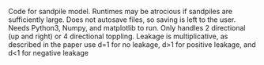 Code for sandpile model. Runtimes may be atrocious if sandpiles are sufficiently large. Does not autosave files, so saving is left to the user. Needs Python3, Numpy, and matplotlib to run. Only handles 2 directional (up and right) or 4 directional toppling. Leakage is multiplicative, as described in the paper use d=1 for no leakage, d>1 for positive leakage, and d<1 for negative leakage
